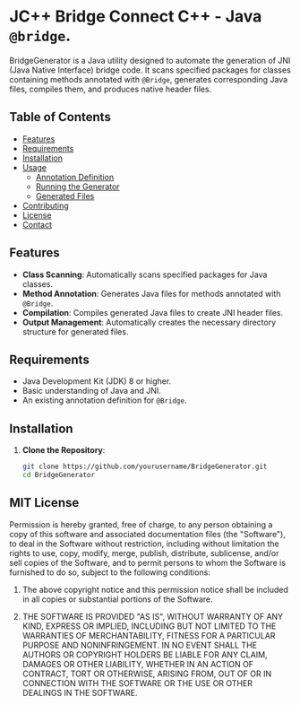 # JC++ Bridge Connect C++ - Java `@bridge`.

BridgeGenerator is a Java utility designed to automate the generation of JNI (Java Native Interface) bridge code. It scans specified packages for classes containing methods annotated with `@Bridge`, generates corresponding Java files, compiles them, and produces native header files.

## Table of Contents

- [Features](#features)
- [Requirements](#requirements)
- [Installation](#installation)
- [Usage](#usage)
  - [Annotation Definition](#annotation-definition)
  - [Running the Generator](#running-the-generator)
  - [Generated Files](#generated-files)
- [Contributing](#contributing)
- [License](#license)
- [Contact](#contact)

## Features

- **Class Scanning**: Automatically scans specified packages for Java classes.
- **Method Annotation**: Generates Java files for methods annotated with `@Bridge`.
- **Compilation**: Compiles generated Java files to create JNI header files.
- **Output Management**: Automatically creates the necessary directory structure for generated files.

## Requirements

- Java Development Kit (JDK) 8 or higher.
- Basic understanding of Java and JNI.
- An existing annotation definition for `@Bridge`.

## Installation

1. **Clone the Repository**:

   ```bash
   git clone https://github.com/yourusername/BridgeGenerator.git
   cd BridgeGenerator


## MIT License

Permission is hereby granted, free of charge, to any person obtaining a copy
of this software and associated documentation files (the "Software"), to deal
in the Software without restriction, including without limitation the rights
to use, copy, modify, merge, publish, distribute, sublicense, and/or sell
copies of the Software, and to permit persons to whom the Software is
furnished to do so, subject to the following conditions:

1. The above copyright notice and this permission notice shall be included in all
   copies or substantial portions of the Software.

2. THE SOFTWARE IS PROVIDED "AS IS", WITHOUT WARRANTY OF ANY KIND, EXPRESS OR
   IMPLIED, INCLUDING BUT NOT LIMITED TO THE WARRANTIES OF MERCHANTABILITY,
   FITNESS FOR A PARTICULAR PURPOSE AND NONINFRINGEMENT. IN NO EVENT SHALL THE
   AUTHORS OR COPYRIGHT HOLDERS BE LIABLE FOR ANY CLAIM, DAMAGES OR OTHER
   LIABILITY, WHETHER IN AN ACTION OF CONTRACT, TORT OR OTHERWISE, ARISING FROM,
   OUT OF OR IN CONNECTION WITH THE SOFTWARE OR THE USE OR OTHER DEALINGS IN THE
   SOFTWARE.
